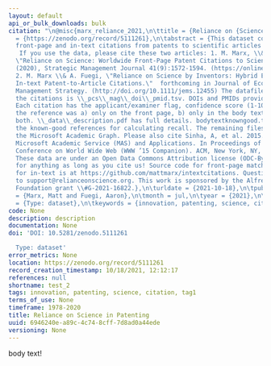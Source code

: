 ```yaml
---
layout: default
api_or_bulk_downloads: bulk
citation: "\n@misc{marx_reliance_2021,\n\ttitle = {Reliance on {Science} in {Patenting}},\n\turl
  = {https://zenodo.org/record/5111261},\n\tabstract = {This dataset contains both
  front-page and in-text citations from patents to scientific articles through 2020.
   If you use the data, please cite these two articles: 1. M. Marx, \\& A. Fuegi,
  \"Reliance on Science: Worldwide Front-Page Patent Citations to Scientific Articles\"
  (2020), Strategic Management Journal 41(9):1572-1594. (https://onlinelibrary.wiley.com/doi/full/10.1002/smj.3145) 
  2. M. Marx \\& A. Fuegi, \"Reliance on Science by Inventors: Hybrid Extraction of
  In-text Patent-to-Article Citations.\"  forthcoming in Journal of Economics and
  Management Strategy. (http://doi.org/10.1111/jems.12455) The datafile containing
  the citations is \\_pcs\\_mag\\_doi\\_pmid.tsv. DOIs and PMIDs provided where available.
  Each citation has the applicant/examiner flag, confidence score (1-10), and whether
  the reference was a) only on the front page, b) only in the body text, or c) in
  both. \\_data\\_description.pdf has full details. bodytextknowngood.tsv contains
  the known-good references for calculating recall. The remaining files redistribute
  the Microsoft Academic Graph. Please also cite Sinha, A, et al. 2015. Overview of
  Microsoft Academic Service (MAS) and Applications. In Proceedings of the 24th International
  Conference on World Wide Web (WWW ’15 Companion). ACM, New York, NY, USA, 243-246.
  These data are under an Open Data Commons Attribution license (ODC-By); use them
  for anything as long as you cite us! Source code for front-page matches is at https://github.com/mattmarx/reliance\\_on\\_science and
  for in-text is at https://github.com/mattmarx/intextcitations. Questions \\& feedback
  to support@relianceonscience.org. This work is sponsored by the Alfred P. Sloan
  Foundation grant \\#G-2021-16822.},\n\turldate = {2021-10-18},\n\tpublisher = {Zenodo},\n\tauthor
  = {Marx, Matt and Fuegi, Aaron},\n\tmonth = jul,\n\tyear = {2021},\n\tdoi = {10.5281/zenodo.5111261},\n\tnote
  = {Type: dataset},\n\tkeywords = {innovation, patenting, science, citation},\n}\n"
code: None
description: description
documentation: None
doi: 'DOI: 10.5281/zenodo.5111261

  Type: dataset'
error_metrics: None
location: https://zenodo.org/record/5111261
record_creation_timestamp: 10/18/2021, 12:12:17
references: null
shortname: test_2
tags: innovation, patenting, science, citation, tag1
terms_of_use: None
timeframe: 1978-2020
title: Reliance on Science in Patenting
uuid: 6946240e-a89c-4c74-8cff-7d8ad0a44ede
versioning: None
---
```


body text!